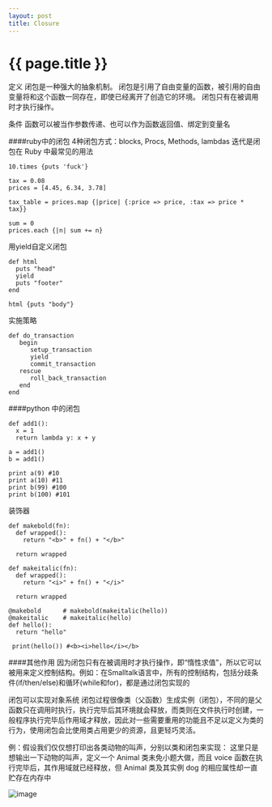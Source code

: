 ```yaml
---
layout: post
title: Closure
---
```


{{ page.title }}
================

定义
闭包是一种强大的抽象机制。
闭包是引用了自由变量的函数，被引用的自由变量将和这个函数一同存在，即使已经离开了创造它的环境。
闭包只有在被调用时才执行操作。

条件
函数可以被当作参数传递、也可以作为函数返回值、绑定到变量名

####ruby中的闭包
4种闭包方式：blocks, Procs, Methods, lambdas
迭代是闭包在 Ruby 中最常见的用法
```
10.times {puts 'fuck'}
```
```
tax = 0.08
prices = [4.45, 6.34, 3.78]

tax_table = prices.map {|price| {:price => price, :tax => price * tax}}

sum = 0
prices.each {|n| sum += n}
```

用yield自定义闭包
```
def html
  puts "head"
  yield
  puts "footer"
end

html {puts "body"}
```

实施策略
```
def do_transaction
   begin
      setup_transaction
      yield
      commit_transaction
   rescue
      roll_back_transaction
   end
end
```
####python 中的闭包
```
def add1():
  x = 1
  return lambda y: x + y

a = add1()
b = add1()

print a(9) #10
print a(10) #11
print b(99) #100
print b(100) #101
```
装饰器
```
def makebold(fn):
  def wrapped():
    return "<b>" + fn() + "</b>"
    
  return wrapped

def makeitalic(fn):
  def wrapped():
    return "<i>" + fn() + "</i>"

  return wrapped

@makebold      # makebold(makeitalic(hello))
@makeitalic    # makeitalic(hello)
def hello():
  return "hello"
 
 print(hello()) #<b><i>hello</i></b>
```

####其他作用
因为闭包只有在被调用时才执行操作，即“惰性求值”，所以它可以被用来定义控制结构。例如：在Smalltalk语言中，所有的控制结构，包括分歧条件(if/then/else)和循环(while和for)，都是通过闭包实现的

闭包可以实现对象系统
闭包过程很像类（父函数）生成实例（闭包），不同的是父函数只在调用时执行，执行完毕后其环境就会释放，而类则在文件执行时创建，一般程序执行完毕后作用域才释放，因此对一些需要重用的功能且不足以定义为类的行为，使用闭包会比使用类占用更少的资源，且更轻巧灵活。

例：假设我们仅仅想打印出各类动物的叫声，分别以类和闭包来实现：
这里只是想输出一下动物的叫声，定义一个 Animal 类未免小题大做，而且 voice 函数在执行完毕后，其作用域就已经释放，但 Animal 类及其实例 dog 的相应属性却一直贮存在内存中

![image](https://segmentfault.com/img/bVsSLy)
